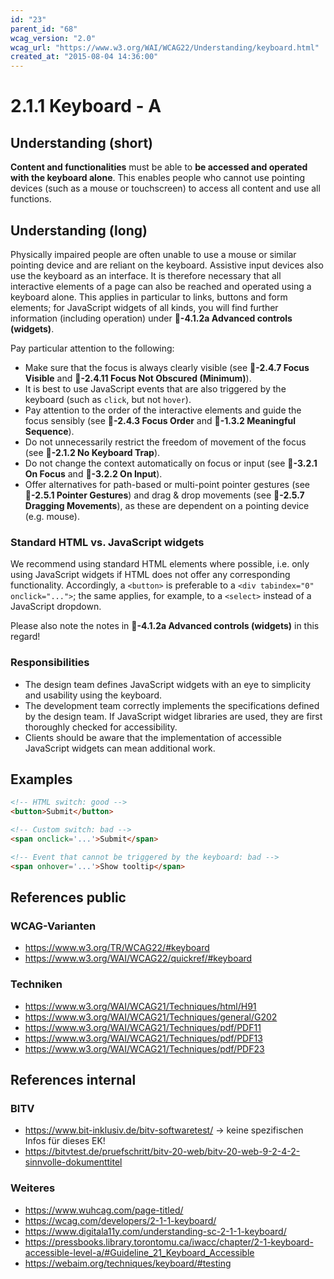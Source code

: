 ```yaml
---
id: "23"
parent_id: "68"
wcag_version: "2.0"
wcag_url: "https://www.w3.org/WAI/WCAG22/Understanding/keyboard.html"
created_at: "2015-08-04 14:36:00"
---
```


# 2.1.1 Keyboard - A

## Understanding (short)

**Content and functionalities** must be able to **be accessed and operated with the keyboard alone**. This enables people who cannot use pointing devices (such as a mouse or touchscreen) to access all content and use all functions.

## Understanding (long)

Physically impaired people are often unable to use a mouse or similar pointing device and are reliant on the keyboard. Assistive input devices also use the keyboard as an interface. It is therefore necessary that all interactive elements of a page can also be reached and operated using a keyboard alone. This applies in particular to links, buttons and form elements; for JavaScript widgets of all kinds, you will find further information (including operation) under **📜-4.1.2a Advanced controls (widgets)**.

Pay particular attention to the following:

- Make sure that the focus is always clearly visible (see **📜-2.4.7 Focus Visible** and **📜-2.4.11 Focus Not Obscured (Minimum)**).
- It is best to use JavaScript events that are also triggered by the keyboard (such as `click`, but not `hover`).
- Pay attention to the order of the interactive elements and guide the focus sensibly (see **📜-2.4.3 Focus Order** and **📜-1.3.2 Meaningful Sequence**).
- Do not unnecessarily restrict the freedom of movement of the focus (see **📜-2.1.2 No Keyboard Trap**).
- Do not change the context automatically on focus or input (see **📜-3.2.1 On Focus** and **📜-3.2.2 On Input**).
- Offer alternatives for path-based or multi-point pointer gestures (see **📜-2.5.1 Pointer Gestures**) and drag & drop movements (see **📜-2.5.7 Dragging Movements**), as these are dependent on a pointing device (e.g. mouse).

### Standard HTML vs. JavaScript widgets

We recommend using standard HTML elements where possible, i.e. only using JavaScript widgets if HTML does not offer any corresponding functionality. Accordingly, a `<button>` is preferable to a `<div tabindex="0" onclick="...">`; the same applies, for example, to a `<select>` instead of a JavaScript dropdown.

Please also note the notes in **📜-4.1.2a Advanced controls (widgets)** in this regard!

### Responsibilities

- The design team defines JavaScript widgets with an eye to simplicity and usability using the keyboard.
- The development team correctly implements the specifications defined by the design team. If JavaScript widget libraries are used, they are first thoroughly checked for accessibility.
- Clients should be aware that the implementation of accessible JavaScript widgets can mean additional work.

## Examples

```html
<!-- HTML switch: good -->
<button>Submit</button>

<!-- Custom switch: bad -->
<span onclick='...'>Submit</span>

<!-- Event that cannot be triggered by the keyboard: bad -->
<span onhover='...'>Show tooltip</span>
```

## References public

### WCAG-Varianten

- <https://www.w3.org/TR/WCAG22/#keyboard>
- <https://www.w3.org/WAI/WCAG22/quickref/#keyboard>

### Techniken

- <https://www.w3.org/WAI/WCAG21/Techniques/html/H91>
- <https://www.w3.org/WAI/WCAG21/Techniques/general/G202>
- <https://www.w3.org/WAI/WCAG21/Techniques/pdf/PDF11>
- <https://www.w3.org/WAI/WCAG21/Techniques/pdf/PDF13>
- <https://www.w3.org/WAI/WCAG21/Techniques/pdf/PDF23>

## References internal

### BITV

- <https://www.bit-inklusiv.de/bitv-softwaretest/> → keine spezifischen Infos für dieses EK!
- <https://bitvtest.de/pruefschritt/bitv-20-web/bitv-20-web-9-2-4-2-sinnvolle-dokumenttitel>

### Weiteres

- <https://www.wuhcag.com/page-titled/>
- <https://wcag.com/developers/2-1-1-keyboard/>
- <https://www.digitala11y.com/understanding-sc-2-1-1-keyboard/>
- <https://pressbooks.library.torontomu.ca/iwacc/chapter/2-1-keyboard-accessible-level-a/#Guideline_21_Keyboard_Accessible>
- <https://webaim.org/techniques/keyboard/#testing>